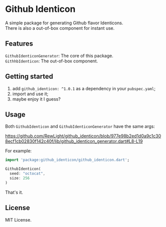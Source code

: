 # Github Identicon

A simple package for generating Github flavor Identicons.  
There is also a out-of-box component for instant use.

## Features

`GithubIdenticonGenerator`: The core of this package.  
`GithhbIdenticon`: The out-of-box component.  

## Getting started

1. add `github_identicon: ^1.0.1` as a dependency in your `pubspec.yaml`;  
2. import and use it;
3. maybe enjoy it I guess?

## Usage

Both `GithubIdenticon` and `GithubIdenticonGenerator` have the same args:  

https://github.com/RewLight/github_identicon/blob/977e98b2ed1d0a9c1c308ecf1cb02830f142c40f/lib/github_identicon_generator.dart#L8-L19  

For example:  
```dart
import 'package:github_identicon/github_identicon.dart';

GithubIdenticon(
  seed: "octocat",
  size: 256
)
```  
That's it.  

## License

MIT License.  
